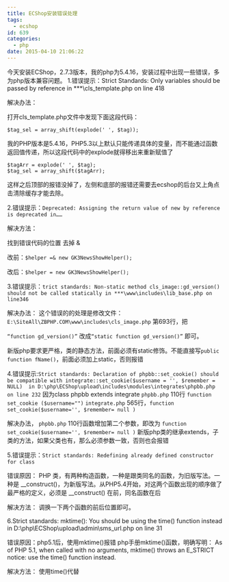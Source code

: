 ```yaml
---
title: ECShop安装错误处理
tags:
  - ecshop
id: 639
categories:
  - php
date: 2015-04-10 21:06:22
---
```


今天安装ECShop，2.7.3版本，我的php为5.4.16，安装过程中出现一些错误，多为php版本兼容问题。
1.错误提示：Strict Standards: Only variables should be passed by reference in ***\cls_template.php on line 418

解决办法：

打开cls_template.php文件中发现下面这段代码：

```
$tag_sel = array_shift(explode(' ', $tag));
```
我的PHP版本是5.4.16，PHP5.3以上默认只能传递具体的变量，而不能通过函数返回值传递，所以这段代码中的explode就得移出来重新赋值了
```
$tagArr = explode(' ', $tag);
$tag_sel = array_shift($tagArr);
```
这样之后顶部的报错没掉了，左侧和底部的报错还需要去ecshop的后台又上角点击清除缓存才能去除。

2.错误提示：`Deprecated: Assigning the return value of new by reference is deprecated in……`

解决方法：

找到错误代码的位置 去掉 & 

改前：`$helper =& new GK3NewsShowHelper(); `

改后：`$helper = new GK3NewsShowHelper(); `

3.错误提示：`trict standards: Non-static method cls_image::gd_version() should not be called statically in ***\www\includes\lib_base.php on line346`

解决办法：
这个错误的的处理是修改文件：`E:\SiteAll\ZBPHP.COM\www\includes\cls_image.php` 第693行，把

`“function gd_version()”` 改成`“static function gd_version()”` 即可。

新版php要求更严格，类的静态方法，前面必须有static修饰。不能直接写`public function fName()`，前面必须加上static，否则报错

4.错误提示:`Strict standards: Declaration of phpbb::set_cookie() should be compatible with integrate::set_cookie($username = '', $remember = NULL) 
in D:\php\ECShop\upload\includes\modules\integrates\phpbb.php on line 232`
 因为class phpbb extends integrate 
 `phpbb.php` 110行   `function set_cookie ($username="")`
 `integrate.php` 565行，`function set_cookie($username='', $remember= null )`

 解决办法， `phpbb.php` 110行函数增加第二个参数，即改为 `function set_cookie($username='', $remember= null )`
 新版php类的继承extends，子类的方法，如果父类也有，那么必须参数一致，否则也会报错

5.错误提示：`Strict standards: Redefining already defined constructor for class `

错误原因：
PHP 类，有两种构造函数，一种是跟类同名的函数，为旧版写法。一种是 __construct()，为新版写法。从PHP5.4开始，对这两个函数出现的顺序做了最严格的定义，必须是 __construct() 在前，同名函数在后

解决方法：
调换一下两个函数的前后位置即可。

6.Strict standards: mktime(): You should be using the time() function instead in D:\php\ECShop\upload\admin\sms_url.php on line 31

错误原因：php5.1后，使用mktime()报错
php手册mktime()函数，明确写明：
As of PHP 5.1, when called with no arguments, mktime() throws an E_STRICT notice: use the time() function instead.

解决方法：
使用time()代替